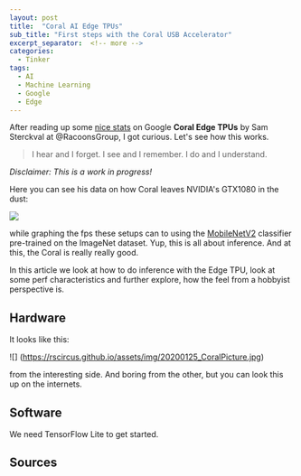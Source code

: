 ```yaml
---
layout: post
title:  "Coral AI Edge TPUs"
sub_title: "First steps with the Coral USB Accelerator"
excerpt_separator:  <!-- more -->
categories:
  - Tinker
tags:
  - AI
  - Machine Learning
  - Google
  - Edge
---
```


After reading up some [nice stats](https://blog.raccoons.be/coral-tpu-jetson-nano-performance) on Google **Coral Edge TPUs** by Sam Sterckval at @RacoonsGroup, I got curious. Let's see how this works.

<!-- more -->

> I hear and I forget. I see and I remember. I do and I understand.

_Disclaimer: This is a work in progress!_

Here you can see his data on how Coral leaves NVIDIA's GTX1080 in the dust:

![](https://rscircus.github.io/assets/img/20200125_CoralBeatsGTX1080.png)

while graphing the fps these setups can to using the [MobileNetV2](https://arxiv.org/abs/1801.04381) classifier pre-trained on the ImageNet dataset. Yup, this is all about inference. And at this, the Coral is really really good.

In this article we look at how to do inference with the Edge TPU, look at some perf characteristics and further explore, how the feel from a hobbyist perspective is.


## Hardware

It looks like this:

![] (https://rscircus.github.io/assets/img/20200125_CoralPicture.jpg)

from the interesting side. And boring from the other, but you can look this up on the internets.


## Software

We need TensorFlow Lite to get started.


## Sources

